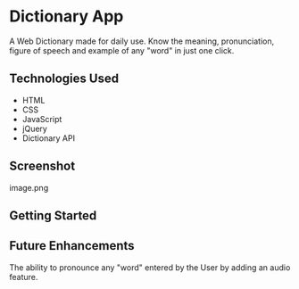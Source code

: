 # Dictionary App 
A Web Dictionary made for daily use.
Know the meaning, pronunciation, figure of speech and example of any "word" in just one click.

## Technologies Used
* HTML
* CSS
* JavaScript
* jQuery
* Dictionary API

## Screenshot 

image.png

## Getting Started


## Future Enhancements
 The ability to pronounce any "word" entered by the User by adding an audio feature.
